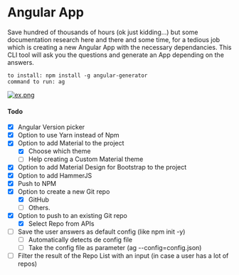# Angular App

Save hundred of thousands of hours (ok just kidding...) but some documentation research here and there and some time, for a tedious job which is creating a new Angular App with the necessary dependancies. This CLI tool will ask you the questions and generate an App depending on the answers.

```
to install: npm install -g angular-generator
command to run: ag
```

[![ex.png](https://i.postimg.cc/xdPgr6nR/ex.png)](https://postimg.cc/Mcv1VbcM)

#### Todo

- [x] Angular Version picker
- [x] Option to use Yarn instead of Npm
- [x] Option to add Material to the project
  - [x] Choose which theme
  - [ ] Help creating a Custom Material theme
- [x] Option to add Material Design for Bootstrap to the project
- [x] Option to add HammerJS
- [x] Push to NPM
- [x] Option to create a new Git repo
  - [x] GitHub
  - [ ] Others.
- [x] Option to push to an existing Git repo
  - [x] Select Repo from APIs
- [ ] Save the user answers as default config (like npm init -y)
  - [ ] Automatically detects de config file
  - [ ] Take the config file as parameter (ag --config=config.json)
- [ ] Filter the result of the Repo List with an input (in case a user has a lot of repos)
